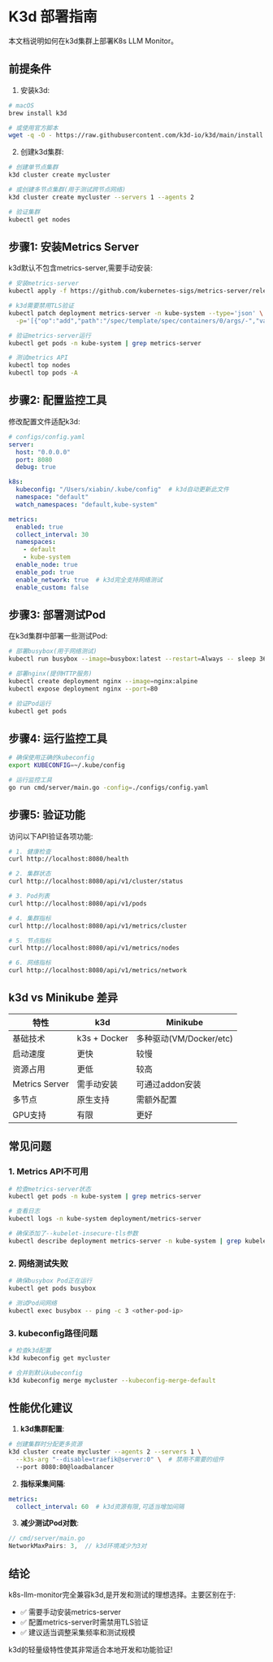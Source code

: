 # K3d 部署指南

本文档说明如何在k3d集群上部署K8s LLM Monitor。

## 前提条件

1. 安装k3d:
```bash
# macOS
brew install k3d

# 或使用官方脚本
wget -q -O - https://raw.githubusercontent.com/k3d-io/k3d/main/install.sh | bash
```

2. 创建k3d集群:
```bash
# 创建单节点集群
k3d cluster create mycluster

# 或创建多节点集群(用于测试跨节点网络)
k3d cluster create mycluster --servers 1 --agents 2

# 验证集群
kubectl get nodes
```

## 步骤1: 安装Metrics Server

k3d默认不包含metrics-server,需要手动安装:

```bash
# 安装metrics-server
kubectl apply -f https://github.com/kubernetes-sigs/metrics-server/releases/latest/download/components.yaml

# k3d需要禁用TLS验证
kubectl patch deployment metrics-server -n kube-system --type='json' \
  -p='[{"op":"add","path":"/spec/template/spec/containers/0/args/-","value":"--kubelet-insecure-tls"}]'

# 验证metrics-server运行
kubectl get pods -n kube-system | grep metrics-server

# 测试metrics API
kubectl top nodes
kubectl top pods -A
```

## 步骤2: 配置监控工具

修改配置文件适配k3d:

```yaml
# configs/config.yaml
server:
  host: "0.0.0.0"
  port: 8080
  debug: true

k8s:
  kubeconfig: "/Users/xiabin/.kube/config"  # k3d自动更新此文件
  namespace: "default"
  watch_namespaces: "default,kube-system"

metrics:
  enabled: true
  collect_interval: 30
  namespaces:
    - default
    - kube-system
  enable_node: true
  enable_pod: true
  enable_network: true  # k3d完全支持网络测试
  enable_custom: false
```

## 步骤3: 部署测试Pod

在k3d集群中部署一些测试Pod:

```bash
# 部署busybox(用于网络测试)
kubectl run busybox --image=busybox:latest --restart=Always -- sleep 3600

# 部署nginx(提供HTTP服务)
kubectl create deployment nginx --image=nginx:alpine
kubectl expose deployment nginx --port=80

# 验证Pod运行
kubectl get pods
```

## 步骤4: 运行监控工具

```bash
# 确保使用正确的kubeconfig
export KUBECONFIG=~/.kube/config

# 运行监控工具
go run cmd/server/main.go -config=./configs/config.yaml
```

## 步骤5: 验证功能

访问以下API验证各项功能:

```bash
# 1. 健康检查
curl http://localhost:8080/health

# 2. 集群状态
curl http://localhost:8080/api/v1/cluster/status

# 3. Pod列表
curl http://localhost:8080/api/v1/pods

# 4. 集群指标
curl http://localhost:8080/api/v1/metrics/cluster

# 5. 节点指标
curl http://localhost:8080/api/v1/metrics/nodes

# 6. 网络指标
curl http://localhost:8080/api/v1/metrics/network
```

## k3d vs Minikube 差异

| 特性 | k3d | Minikube |
|------|-----|----------|
| 基础技术 | k3s + Docker | 多种驱动(VM/Docker/etc) |
| 启动速度 | 更快 | 较慢 |
| 资源占用 | 更低 | 较高 |
| Metrics Server | 需手动安装 | 可通过addon安装 |
| 多节点 | 原生支持 | 需额外配置 |
| GPU支持 | 有限 | 更好 |

## 常见问题

### 1. Metrics API不可用
```bash
# 检查metrics-server状态
kubectl get pods -n kube-system | grep metrics-server

# 查看日志
kubectl logs -n kube-system deployment/metrics-server

# 确保添加了--kubelet-insecure-tls参数
kubectl describe deployment metrics-server -n kube-system | grep kubelet-insecure
```

### 2. 网络测试失败
```bash
# 确保busybox Pod正在运行
kubectl get pods busybox

# 测试Pod间网络
kubectl exec busybox -- ping -c 3 <other-pod-ip>
```

### 3. kubeconfig路径问题
```bash
# 检查k3d配置
k3d kubeconfig get mycluster

# 合并到默认kubeconfig
k3d kubeconfig merge mycluster --kubeconfig-merge-default
```

## 性能优化建议

1. **k3d集群配置**:
```bash
# 创建集群时分配更多资源
k3d cluster create mycluster --agents 2 --servers 1 \
  --k3s-arg "--disable=traefik@server:0" \  # 禁用不需要的组件
  --port 8080:80@loadbalancer
```

2. **指标采集间隔**:
```yaml
metrics:
  collect_interval: 60  # k3d资源有限,可适当增加间隔
```

3. **减少测试Pod对数**:
```go
// cmd/server/main.go
NetworkMaxPairs: 3,  // k3d环境减少为3对
```

## 结论

k8s-llm-monitor完全兼容k3d,是开发和测试的理想选择。主要区别在于:
- ✅ 需要手动安装metrics-server
- ✅ 配置metrics-server时需禁用TLS验证
- ✅ 建议适当调整采集频率和测试规模

k3d的轻量级特性使其非常适合本地开发和功能验证!
